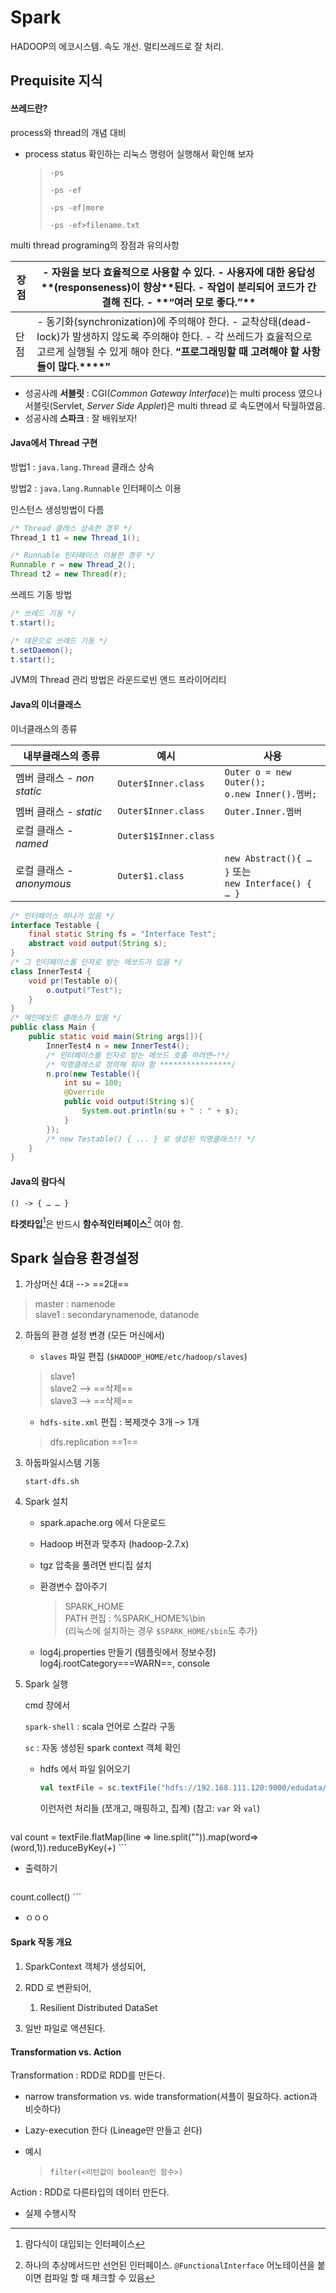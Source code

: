 # Spark

HADOOP의 에코시스템. 속도 개선. 멀티쓰레드로 잘 처리.

## Prequisite 지식

#### 쓰레드란?

process와 thread의 개념 대비

* process status 확인하는 리눅스 명령어 실행해서 확인해 보자

  > `-ps`
  >
  > `-ps -ef`
  >
  > `-ps -ef|more`
  >
  > `-ps -ef>filename.txt`

multi thread programing의 장점과 유의사항

| 장점 | - 자원을  보다 **효율적**으로  사용할 수 있다.  -  사용자에 대한 **응답성****(****responseness****)****이  향상**된다.  - 작업이  분리되어 **코드가  간결**해  진다.  -  **“****여러  모로 좋다****.****”** |
| ---- | ------------------------------------------------------------ |
| 단점 | -  동기화(synchronization)에  주의해야 한다.  -  교착상태(dead-lock)가  발생하지 않도록 주의해야 한다.  - 각 쓰레드가  효율적으로 고르게 실행될 수 있게 해야 한다.     **“****프로그래밍할  때 고려해야 할 사항들이 많다****.****”** |

* 성공사례 **서블릿** : CGI(*Common Gateway Interface*)는 multi process 였으나 서블릿(Servlet, *Server Side Applet*)은 multi thread 로 속도면에서 탁월하였음. 
* 성공사례 **스파크** : 잘 배워보자!

#### Java에서 Thread 구현

방법1 : `java.lang.Thread` 클래스 상속  

방법2 : `java.lang.Runnable` 인터페이스 이용

인스턴스 생성방법이 다름

```java
/* Thread 클래스 상속한 경우 */
Thread_1 t1 = new Thread_1();
```

```java
/* Runnable 인터페이스 이용한 경우 */
Runnable r = new Thread_2();
Thread t2 = new Thread(r);
```

쓰레드 기동 방법

```java
/* 쓰레드 기동 */
t.start();
```

```java
/* 데몬으로 쓰레드 기동 */
t.setDaemon();
t.start();
```

JVM의  Thread 관리 방법은 라운드로빈 앤드 프라이어리티



#### Java의 이너클래스

이너클래스의 종류

| 내부클래스의 종류          | 예시                  | 사용                                                      |
| -------------------------- | --------------------- | --------------------------------------------------------- |
| 멤버 클래스 - *non static* | `Outer$Inner.class`   | `Outer o = new Outer();`  <br />`o.new Inner().멤버;`     |
| 멤버 클래스 - *static*     | `Outer$Inner.class`   | `Outer.Inner.멤버`                                        |
| 로컬 클래스 - *named*      | `Outer$1$Inner.class` |                                                           |
| 로컬 클래스 - *anonymous*  | `Outer$1.class`       | `new Abstract(){ … }` 또는  <br />`new Interface() { … }` |

```java
/* 인터페이스 하나가 있음 */
interface Testable {
    final static String fs = "Interface Test";
    abstract void output(String s);
}
/* 그 인터페이스를 인자로 받는 메쏘드가 있음 */
class InnerTest4 {
    void pr(Testable o){
        o.output("Test");
    }
}
/* 메인메쏘드 클래스가 있음 */
public class Main {
    public static void main(String args[]){
        InnerTest4 n = new InnerTest4();
        /* 인터페이스를 인자로 받는 메쏘드 호출 하려면~!*/
        /* 익명클래스로 정의해 줘야 함 ****************/
        n.pro(new Testable(){            
            int su = 100;
            @Override
            public void output(String s){
                System.out.println(su + " : " + s);
            }
        });
        /* new Testable() { ... } 로 생성된 익명클래스!! */
    }
}
```



#### Java의 람다식

`() -> { … … }`

**타겟타입**[^target type]은 반드시 **함수적인터페이스**[^functional interface] 여야 함.

[^target type]:람다식이 대입되는 인터페이스
[^functional interface]: 하나의 추상메서드만 선언된 인터페이스. `@FunctionalInterface` 어노테이션을 붙이면 컴파일 할 때 체크할 수 있음



## Spark 실습용 환경설정

1. 가상머신 4대 --> ==2대==

> master : namenode  
> slave1 : secondarynamenode, datanode

2. 하둡의 환경 설정 변경 (모든 머신에서)

   * `slaves` 파일 편집 (`$HADOOP_HOME/etc/hadoop/slaves`)

   > slave1  
   > slave2 –> ==삭제==  
   > slave3 –> ==삭제== 

   

   * `hdfs-site.xml` 편집 : 복제갯수 3개 –> 1개

   ><property>
   >      <name>dfs.replication</name>
   >      <value>==1==</value>
   ></property>

   

3. 하둡파일시스템 기동

   `start-dfs.sh`

4. Spark 설치

   * spark.apache.org 에서 다운로드

   * Hadoop 버젼과 맞추자 (hadoop-2.7.x)

   * tgz 압축을 풀려면 반디집 설치

   * 환경변수 잡아주기

     > SPARK_HOME  
     > PATH 편집  : %SPARK_HOME%\bin  
     > (리눅스에 설치하는 경우 `$SPARK_HOME/sbin`도 추가)

   * log4j.properties 만들기  (템플릿에서 정보수정)
     log4j.rootCategory===WARN==, console

5. Spark 실행

   cmd 창에서 

   `spark-shell` : scala 언어로 스칼라 구동

   `sc` : 자동 생성된 spark context 객체 확인

   * hdfs 에서 파일 읽어오기

     ```scala
     val textFile = sc.textFile("hdfs://192.168.111.120:9000/edudata/xxx.txt")
     ```

     이런저런 처리들 (쪼개고, 매핑하고, 집계) (참고: `var` 와 `val`)

     ```scala
  val count = textFile.flatMap(line => line.split("")).map(word=>(word,1)).reduceByKey(_+_)
     ```
   
   * 출력하기

     ```scala
  count.collect()
     ```
   
     

* ㅇㅇㅇ



#### Spark 작동 개요

1. SparkContext 객체가 생성되어,

2. RDD 로 변환되어,

   1. Resilient Distributed DataSet

3. 일반 파일로 액션된다.

   

#### Transformation vs. Action

Transformation : RDD로 RDD를 만든다.

* narrow transformation vs. wide transformation(셔플이 필요하다. action과 비슷하다)

* Lazy-execution 한다 (Lineage만 만들고 쉰다)

* 예시

  > `filter(<리턴값이 boolean인 함수>)`

Action : RDD로 다른타입의 데이터 만든다.

* 실제 수행시작









